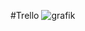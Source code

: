 #Trello
![grafik](https://user-images.githubusercontent.com/95867710/208945626-835229c7-a6e5-4b07-95ff-88221782b70c.png)
